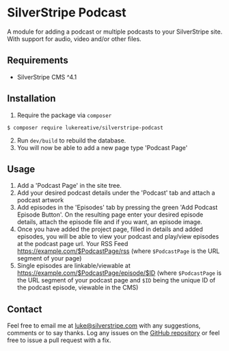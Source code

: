 # SilverStripe Podcast

A module for adding a podcast or multiple podcasts to your SilverStripe site. With support for audio, video and/or other files.

## Requirements

* SilverStripe CMS ^4.1

## Installation

1. Require the package via `composer`
  ```
  $ composer require lukereative/silverstripe-podcast
  ```
2. Run `dev/build` to rebuild the database.
3. You will now be able to add a new page type 'Podcast Page'

## Usage

1. Add a 'Podcast Page' in the site tree.
2. Add your desired podcast details under the 'Podcast' tab and attach a podcast artwork
3. Add episodes in the 'Episodes' tab by pressing the green 'Add Podcast Episode Button'. On the resulting page enter your desired episode details, attach the episode file and if you want, an episode image.
4. Once you have added the project page, filled in details and added episodes, you will be able to view your podcast and play/view episodes at the podcast page url. Your RSS Feed https://example.com/$PodcastPage/rss (where `$PodcastPage` is the URL segment of your page)
5. Single episodes are linkable/viewable at https://example.com/$PodcastPage/episode/$ID (where `$PodcastPage` is the URL segment of your podcast page and `$ID` being the unique ID of the podcast episode, viewable in the CMS)

## Contact
Feel free to email me at <luke@silverstripe.com> with any suggestions, comments or to say thanks. Log any issues on the [GitHub repository](https://github.com/lukereative/silverstripe-podcast) or feel free to issue a pull request with a fix.
